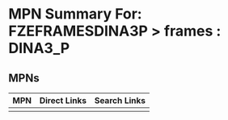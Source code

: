 



# MPN Summary For: FZEFRAMESDINA3P > frames : DINA3_P

## MPNs
  

|MPN|Direct Links|Search Links|
| :--- | :--- | :--- |
||||

